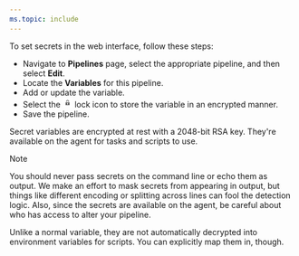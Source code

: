 ```yaml
---
ms.topic: include
---
```


To set secrets in the web interface, follow these steps:

- Navigate to **Pipelines** page, select the appropriate pipeline, and then select **Edit**.
- Locate the **Variables** for this pipeline.
- Add or update the variable.
- Select the ![Secret](../_img/variables/secret-variable-icon.png) lock icon to store the variable in an encrypted manner.
- Save the pipeline.

Secret variables are encrypted at rest with a 2048-bit RSA key.
They're available on the agent for tasks and scripts to use.

> [!NOTE]
> You should never pass secrets on the command line or echo them as output.
> We make an effort to mask secrets from appearing in output, but things like different encoding or splitting across lines can fool the detection logic.
> Also, since the secrets are available on the agent, be careful about who has access to alter your pipeline.

Unlike a normal variable, they are not automatically decrypted into environment variables for scripts.
You can explicitly map them in, though.
